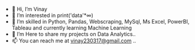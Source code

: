 - 👋 Hi, I’m Vinay
- 👀 I’m interested in print('data'*∞)
- 🌱 I’m skilled in Python, Pandas, Webscraping, MySql, Ms Excel, PowerBI, Tableau and currently learning Machine Learning
- 💞️ I’m Here to share my projects on Data Analytics..
- 📫 You can reach me at vinay230317@gmail.com ..

<!---
vinaykumar9720/vinaykumar9720 is a ✨ special ✨ repository because its `README.md` (this file) appears on your GitHub profile.
You can click the Preview link to take a look at your changes.
--->
